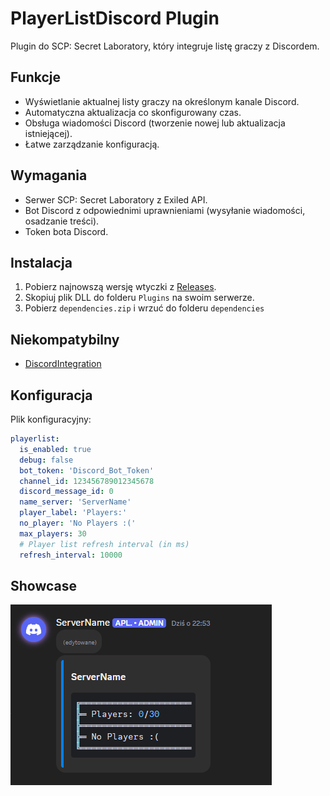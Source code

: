 # PlayerListDiscord Plugin  

Plugin do SCP: Secret Laboratory, który integruje listę graczy z Discordem.

## Funkcje  

- Wyświetlanie aktualnej listy graczy na określonym kanale Discord.  
- Automatyczna aktualizacja co skonfigurowany czas.  
- Obsługa wiadomości Discord (tworzenie nowej lub aktualizacja istniejącej).  
- Łatwe zarządzanie konfiguracją.  

## Wymagania  

- Serwer SCP: Secret Laboratory z Exiled API.  
- Bot Discord z odpowiednimi uprawnieniami (wysyłanie wiadomości, osadzanie treści).  
- Token bota Discord.   

## Instalacja  

1. Pobierz najnowszą wersję wtyczki z [Releases](https://github.com/Cat-Potato/PlayerListDiscord/releases).  
2. Skopiuj plik DLL do folderu `Plugins` na swoim serwerze.
3. Pobierz `dependencies.zip` i wrzuć do folderu `dependencies`

## Niekompatybilny
- [DiscordIntegration](https://github.com/Exiled-Team/DiscordIntegration)

## Konfiguracja  

Plik konfiguracyjny:  

```yaml
playerlist:
  is_enabled: true
  debug: false
  bot_token: 'Discord_Bot_Token'
  channel_id: 123456789012345678
  discord_message_id: 0
  name_server: 'ServerName'
  player_label: 'Players:'
  no_player: 'No Players :('
  max_players: 30
  # Player list refresh interval (in ms)
  refresh_interval: 10000
```  

## Showcase
<img src="preview1.png">
